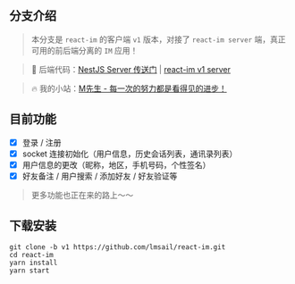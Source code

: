 ## 分支介绍
> 本分支是 `react-im` 的客户端 `v1` 版本，对接了 `react-im server` 端，真正可用的前后端分离的 `IM` 应用！

> 🎉 后端代码：[NestJS Server 传送门](https://github.com/lmsail/react-im-server) | [react-im v1 server](https://github.com/lmsail/react-im-server/tree/v1)

> 🔥 我的小站：[M先生 - 每一次的努力都是看得见的进步！](http://www.lmsail.com)

## 目前功能

- [x] 登录 / 注册
- [x] socket 连接初始化（用户信息，历史会话列表，通讯录列表）
- [x] 用户信息的更改（昵称，地区，手机号码，个性签名）
- [x] 好友备注 / 用户搜索 / 添加好友 / 好友验证等

> 更多功能也正在来的路上～～ 

## 下载安装

```
git clone -b v1 https://github.com/lmsail/react-im.git  
cd react-im
yarn install
yarn start
```